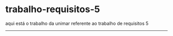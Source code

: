 # trabalho-requisitos-5
aqui está o trabalho da unimar referente ao trabalho de requisitos 5 


_____________________________________________________________________________________
